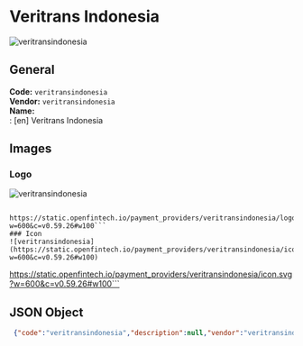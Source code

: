# Veritrans Indonesia 
![veritransindonesia](https://static.openfintech.io/payment_providers/veritransindonesia/logo.svg?w=600&c=v0.59.26#w100)  
## General 
**Code:** `veritransindonesia`  
**Vendor:** `veritransindonesia`  
**Name:**  
:	[en] Veritrans Indonesia  
## Images 
### Logo 
![veritransindonesia](https://static.openfintech.io/payment_providers/veritransindonesia/logo.svg?w=600&c=v0.59.26#w100)  
```
 https://static.openfintech.io/payment_providers/veritransindonesia/logo.svg?w=600&c=v0.59.26#w100```  
### Icon 
![veritransindonesia](https://static.openfintech.io/payment_providers/veritransindonesia/icon.svg?w=600&c=v0.59.26#w100)  
```
 https://static.openfintech.io/payment_providers/veritransindonesia/icon.svg?w=600&c=v0.59.26#w100```  
## JSON Object 
```json
 {"code":"veritransindonesia","description":null,"vendor":"veritransindonesia","categories":null,"countries":null,"payment_method":null,"payout_method":null,"metadata":{"about_payments_code":"veritransindonesia"},"name":{"en":"Veritrans Indonesia"}}```  
